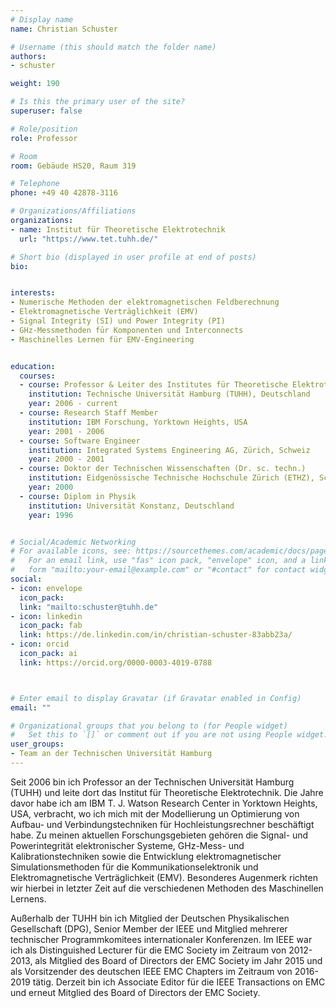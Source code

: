 ```yaml
---
# Display name
name: Christian Schuster

# Username (this should match the folder name)
authors:
- schuster

weight: 190

# Is this the primary user of the site?
superuser: false

# Role/position
role: Professor

# Room
room: Gebäude HS20, Raum 319

# Telephone
phone: +49 40 42878-3116

# Organizations/Affiliations
organizations:
- name: Institut für Theoretische Elektrotechnik
  url: "https://www.tet.tuhh.de/"

# Short bio (displayed in user profile at end of posts)
bio: 


interests:
- Numerische Methoden der elektromagnetischen Feldberechnung
- Elektromagnetische Verträglichkeit (EMV)
- Signal Integrity (SI) und Power Integrity (PI)
- GHz-Messmethoden für Komponenten und Interconnects
- Maschinelles Lernen für EMV-Engineering


education:
  courses:
  - course: Professor & Leiter des Institutes für Theoretische Elektrotechnik
    institution: Technische Universität Hamburg (TUHH), Deutschland
    year: 2006 - current
  - course: Research Staff Member 
    institution: IBM Forschung, Yorktown Heights, USA
    year: 2001 - 2006
  - course: Software Engineer
    institution: Integrated Systems Engineering AG, Zürich, Schweiz
    year: 2000 - 2001
  - course: Doktor der Technischen Wissenschaften (Dr. sc. techn.)
    institution: Eidgenössische Technische Hochschule Zürich (ETHZ), Schweiz
    year: 2000
  - course: Diplom in Physik
    institution: Universität Konstanz, Deutschland
    year: 1996


# Social/Academic Networking
# For available icons, see: https://sourcethemes.com/academic/docs/page-builder/#icons
#   For an email link, use "fas" icon pack, "envelope" icon, and a link in the
#   form "mailto:your-email@example.com" or "#contact" for contact widget.
social:
- icon: envelope
  icon_pack: 
  link: "mailto:schuster@tuhh.de"
- icon: linkedin
  icon_pack: fab
  link: https://de.linkedin.com/in/christian-schuster-83abb23a/
- icon: orcid
  icon_pack: ai
  link: https://orcid.org/0000-0003-4019-0788



# Enter email to display Gravatar (if Gravatar enabled in Config)
email: ""

# Organizational groups that you belong to (for People widget)
#   Set this to `[]` or comment out if you are not using People widget.
user_groups:
- Team an der Technischen Universität Hamburg
---
```


Seit 2006 bin ich Professor an der Technischen Universität Hamburg (TUHH) und leite dort das Institut für Theoretische Elektrotechnik. Die Jahre davor habe ich am IBM T. J. Watson Research Center in Yorktown Heights, USA, verbracht, wo ich mich mit der Modellierung un Optimierung von Aufbau- und Verbindungstechniken für Hochleistungsrechner beschäftigt habe. Zu meinen aktuellen Forschungsgebieten gehören die Signal- und Powerintegrität elektronischer Systeme, GHz-Mess- und Kalibrationstechniken sowie die Entwicklung elektromagnetischer Simulationsmethoden für die Kommunikationselektronik und Elektromagnetische Verträglichkeit (EMV). Besonderes Augenmerk richten wir hierbei in letzter Zeit auf die verschiedenen Methoden des Maschinellen Lernens.

Außerhalb der TUHH bin ich Mitglied der Deutschen Physikalischen Gesellschaft (DPG), Senior Member der IEEE und Mitglied mehrerer technischer Programmkomitees internationaler Konferenzen. Im IEEE war ich als Distinguished Lecturer für die EMC Society im Zeitraum von 2012-2013, als Mitglied des Board of Directors der EMC Society im Jahr 2015 und als Vorsitzender des deutschen IEEE EMC Chapters im Zeitraum von 2016-2019 tätig. Derzeit bin ich Associate Editor für die IEEE Transactions on EMC und erneut Mitglied des Board of Directors der EMC Society.